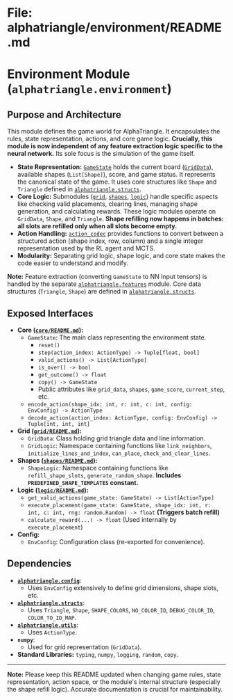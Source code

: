 # File: alphatriangle/environment/README.md
# Environment Module (`alphatriangle.environment`)

## Purpose and Architecture

This module defines the game world for AlphaTriangle. It encapsulates the rules, state representation, actions, and core game logic. **Crucially, this module is now independent of any feature extraction logic specific to the neural network.** Its sole focus is the simulation of the game itself.

-   **State Representation:** [`GameState`](core/game_state.py) holds the current board ([`GridData`](grid/grid_data.py)), available shapes (`List[Shape]`), score, and game status. It represents the canonical state of the game. It uses core structures like `Shape` and `Triangle` defined in [`alphatriangle.structs`](../structs/README.md).
-   **Core Logic:** Submodules ([`grid`](grid/README.md), [`shapes`](shapes/README.md), [`logic`](logic/README.md)) handle specific aspects like checking valid placements, clearing lines, managing shape generation, and calculating rewards. These logic modules operate on `GridData`, `Shape`, and `Triangle`. **Shape refilling now happens in batches: all slots are refilled only when all slots become empty.**
-   **Action Handling:** [`action_codec`](core/action_codec.py) provides functions to convert between a structured action (shape index, row, column) and a single integer representation used by the RL agent and MCTS.
-   **Modularity:** Separating grid logic, shape logic, and core state makes the code easier to understand and modify.

**Note:** Feature extraction (converting `GameState` to NN input tensors) is handled by the separate [`alphatriangle.features`](../features/README.md) module. Core data structures (`Triangle`, `Shape`) are defined in [`alphatriangle.structs`](../structs/README.md).

## Exposed Interfaces

-   **Core ([`core/README.md`](core/README.md)):**
    -   `GameState`: The main class representing the environment state.
        -   `reset()`
        -   `step(action_index: ActionType) -> Tuple[float, bool]`
        -   `valid_actions() -> List[ActionType]`
        -   `is_over() -> bool`
        -   `get_outcome() -> float`
        -   `copy() -> GameState`
        -   Public attributes like `grid_data`, `shapes`, `game_score`, `current_step`, etc.
    -   `encode_action(shape_idx: int, r: int, c: int, config: EnvConfig) -> ActionType`
    -   `decode_action(action_index: ActionType, config: EnvConfig) -> Tuple[int, int, int]`
-   **Grid ([`grid/README.md`](grid/README.md)):**
    -   `GridData`: Class holding grid triangle data and line information.
    -   `GridLogic`: Namespace containing functions like `link_neighbors`, `initialize_lines_and_index`, `can_place`, `check_and_clear_lines`.
-   **Shapes ([`shapes/README.md`](shapes/README.md)):**
    -   `ShapeLogic`: Namespace containing functions like `refill_shape_slots`, `generate_random_shape`. **Includes `PREDEFINED_SHAPE_TEMPLATES` constant.**
-   **Logic ([`logic/README.md`](logic/README.md)):**
    -   `get_valid_actions(game_state: GameState) -> List[ActionType]`
    -   `execute_placement(game_state: GameState, shape_idx: int, r: int, c: int, rng: random.Random) -> float` **(Triggers batch refill)**
    -   `calculate_reward(...) -> float` (Used internally by `execute_placement`)
-   **Config:**
    -   `EnvConfig`: Configuration class (re-exported for convenience).

## Dependencies

-   **[`alphatriangle.config`](../config/README.md)**:
    -   Uses `EnvConfig` extensively to define grid dimensions, shape slots, etc.
-   **[`alphatriangle.structs`](../structs/README.md)**:
    -   Uses `Triangle`, `Shape`, `SHAPE_COLORS`, `NO_COLOR_ID`, `DEBUG_COLOR_ID`, `COLOR_TO_ID_MAP`.
-   **[`alphatriangle.utils`](../utils/README.md)**:
    -   Uses `ActionType`.
-   **`numpy`**:
    -   Used for grid representation (`GridData`).
-   **Standard Libraries:** `typing`, `numpy`, `logging`, `random`, `copy`.

---

**Note:** Please keep this README updated when changing game rules, state representation, action space, or the module's internal structure (especially the shape refill logic). Accurate documentation is crucial for maintainability.